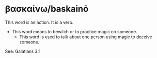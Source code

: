 # βασκαίνω/baskainō
This word is an action. It is a verb.

* This word means to bewitch or to practice magic on someone.
    * This word is used to talk about one person using magic to deceive someone.

See: Galatians 3:1
